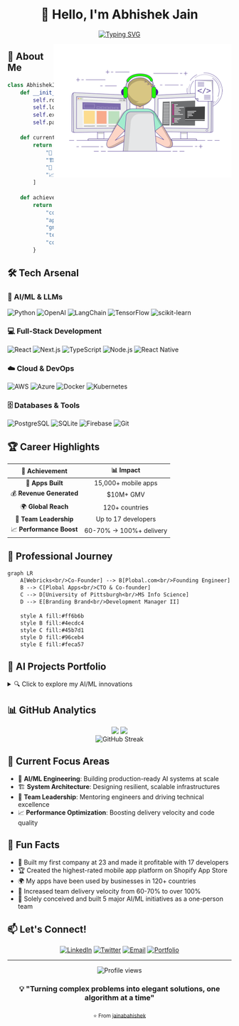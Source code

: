<div align="center">

# 👋 Hello, I'm Abhishek Jain

[![Typing SVG](https://readme-typing-svg.herokuapp.com?font=Fira+Code&pause=1000&color=2E9EFF&center=true&vCenter=true&width=435&lines=AI%2FML+Engineering+Leader;Full-Stack+Developer;10%2B+Years+Experience;Former+CTO+%26+Co-founder;Building+AI-Powered+Solutions)](https://git.io/typing-svg)

</div>

<img align="right" alt="Coding" width="400" src="https://raw.githubusercontent.com/devSouvik/devSouvik/master/gif3.gif">

## 🚀 About Me

```python
class AbhishekJain:
    def __init__(self):
        self.role = "Development Manager II @ Branding Brand"
        self.location = "Pittsburgh, PA 🇺🇸"
        self.experience = "10+ years"
        self.passion = "Building AI-powered solutions that scale"
        
    def current_focus(self):
        return [
            "🤖 Leading AI/ML initiatives",
            "🏗️ Architecting scalable systems",
            "👥 Mentoring high-performance teams",
            "📈 Driving engineering excellence"
        ]
    
    def achievements(self):
        return {
            "companies_founded": 2,
            "apps_built": "15,000+",
            "gmv_generated": "$10M+",
            "team_size_managed": 17,
            "countries_reached": 120
        }
```

## 🛠️ Tech Arsenal

### 🧠 AI/ML & LLMs
![Python](https://img.shields.io/badge/Python-3776AB?style=for-the-badge&logo=python&logoColor=white)
![OpenAI](https://img.shields.io/badge/OpenAI-412991?style=for-the-badge&logo=openai&logoColor=white)
![LangChain](https://img.shields.io/badge/LangChain-121212?style=for-the-badge&logo=chainlink&logoColor=white)
![TensorFlow](https://img.shields.io/badge/TensorFlow-FF6F00?style=for-the-badge&logo=tensorflow&logoColor=white)
![scikit-learn](https://img.shields.io/badge/scikit--learn-F7931E?style=for-the-badge&logo=scikit-learn&logoColor=white)

### 💻 Full-Stack Development
![React](https://img.shields.io/badge/React-20232A?style=for-the-badge&logo=react&logoColor=61DAFB)
![Next.js](https://img.shields.io/badge/Next.js-000000?style=for-the-badge&logo=next.js&logoColor=white)
![TypeScript](https://img.shields.io/badge/TypeScript-007ACC?style=for-the-badge&logo=typescript&logoColor=white)
![Node.js](https://img.shields.io/badge/Node.js-43853D?style=for-the-badge&logo=node.js&logoColor=white)
![React Native](https://img.shields.io/badge/React_Native-20232A?style=for-the-badge&logo=react&logoColor=61DAFB)

### ☁️ Cloud & DevOps
![AWS](https://img.shields.io/badge/AWS-232F3E?style=for-the-badge&logo=amazon-aws&logoColor=white)
![Azure](https://img.shields.io/badge/Azure-0078D4?style=for-the-badge&logo=microsoft-azure&logoColor=white)
![Docker](https://img.shields.io/badge/Docker-2496ED?style=for-the-badge&logo=docker&logoColor=white)
![Kubernetes](https://img.shields.io/badge/Kubernetes-326CE5?style=for-the-badge&logo=kubernetes&logoColor=white)

### 🗄️ Databases & Tools
![PostgreSQL](https://img.shields.io/badge/PostgreSQL-316192?style=for-the-badge&logo=postgresql&logoColor=white)
![SQLite](https://img.shields.io/badge/SQLite-07405E?style=for-the-badge&logo=sqlite&logoColor=white)
![Firebase](https://img.shields.io/badge/Firebase-FFCA28?style=for-the-badge&logo=firebase&logoColor=black)
![Git](https://img.shields.io/badge/Git-F05032?style=for-the-badge&logo=git&logoColor=white)

## 🏆 Career Highlights

<div align="center">

| 🎯 **Achievement** | 📊 **Impact** |
|:------------------:|:-------------:|
| 🚀 **Apps Built** | 15,000+ mobile apps |
| 💰 **Revenue Generated** | $10M+ GMV |
| 🌍 **Global Reach** | 120+ countries |
| 👥 **Team Leadership** | Up to 17 developers |
| 📈 **Performance Boost** | 60-70% → 100%+ delivery |

</div>

## 💼 Professional Journey

```mermaid
graph LR
    A[Webricks<br/>Co-Founder] --> B[Plobal.com<br/>Founding Engineer]
    B --> C[Plobal Apps<br/>CTO & Co-founder]
    C --> D[University of Pittsburgh<br/>MS Info Science]
    D --> E[Branding Brand<br/>Development Manager II]
    
    style A fill:#ff6b6b
    style B fill:#4ecdc4
    style C fill:#45b7d1
    style D fill:#96ceb4
    style E fill:#feca57
```

## 🤖 AI Projects Portfolio

<details>
<summary>🔍 Click to explore my AI/ML innovations</summary>

### 🧠 **Shipcode AI Assistant**
- Built conversational FQL assistant with natural language processing
- Architected dedicated AI service with production endpoints
- Powered by OpenAI GPT-4 and custom evaluation frameworks

### 📊 **Predict Audit Status** 
- XGBoost classifier for retail risk prediction
- 40+ engineered features with SMOTE for class balancing
- Achieved production-ready accuracy with automated monitoring

### 🛒 **Smart Cart Analyzer**
- Multimodal CV & Voice solution for Instacart auditing
- GPT-4 Vision + ElevenLabs TTS integration
- Real-time cart analysis with HEIC→JPEG conversion

### 📚 **DevDocs Bot**
- RAG-powered documentation assistant
- FAISS vector storage with LangChain retrieval
- Streamlit interface with conversation memory

### 🎙️ **AbhiScript Platform**
- Full-stack AI transcription with speaker diarization
- AssemblyAI + GPT-4 pipeline for insights generation
- JWT auth, real-time progress, Whisper fallback

</details>

## 📊 GitHub Analytics

<div align="center">
  <img height="180em" src="https://github-readme-stats.vercel.app/api?username=jainabahishek&show_icons=true&theme=radical&include_all_commits=true&count_private=true"/>
  <img height="180em" src="https://github-readme-stats.vercel.app/api/top-langs/?username=jainabahishek&layout=compact&langs_count=8&theme=radical"/>
</div>

<div align="center">
  <img src="https://github-readme-streak-stats.herokuapp.com/?user=jainabahishek&theme=radical" alt="GitHub Streak"/>
</div>

## 🎯 Current Focus Areas

- 🤖 **AI/ML Engineering**: Building production-ready AI systems at scale
- 🏗️ **System Architecture**: Designing resilient, scalable infrastructures  
- 👥 **Team Leadership**: Mentoring engineers and driving technical excellence
- 📈 **Performance Optimization**: Boosting delivery velocity and code quality

## 🌟 Fun Facts

- 🚀 Built my first company at 23 and made it profitable with 17 developers
- 🏆 Created the highest-rated mobile app platform on Shopify App Store
- 🌍 My apps have been used by businesses in 120+ countries
- 🎯 Increased team delivery velocity from 60-70% to over 100%
- 🧠 Solely conceived and built 5 major AI/ML initiatives as a one-person team

## 📫 Let's Connect!

<div align="center">

[![LinkedIn](https://img.shields.io/badge/LinkedIn-0077B5?style=for-the-badge&logo=linkedin&logoColor=white)](https://linkedin.com/in/jainabahishek)
[![Twitter](https://img.shields.io/badge/Twitter-1DA1F2?style=for-the-badge&logo=twitter&logoColor=white)](https://twitter.com/jainabahishek)
[![Email](https://img.shields.io/badge/Email-D14836?style=for-the-badge&logo=gmail&logoColor=white)](mailto:your.email@gmail.com)
[![Portfolio](https://img.shields.io/badge/Portfolio-FF5722?style=for-the-badge&logo=google-chrome&logoColor=white)](https://yourportfolio.com)

</div>

---

<div align="center">
  <img src="https://komarev.com/ghpvc/?username=jainabahishek&color=blueviolet&style=flat-square&label=Profile+Views" alt="Profile views" />
  
  ### 💡 "Turning complex problems into elegant solutions, one algorithm at a time"
  
  <sub>⭐️ From [jainabahishek](https://github.com/jainabahishek)</sub>
</div> 